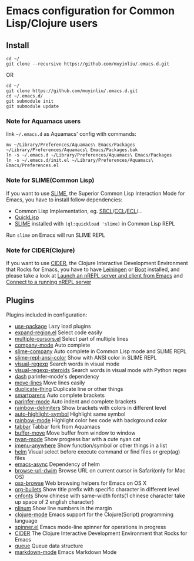 # Emacs configuration for Common Lisp/Clojure users

## Install

```shell
cd ~/
git clone --recursive https://github.com/muyinliu/.emacs.d.git
```

OR

```shell
cd ~/
git clone https://github.com/muyinliu/.emacs.d.git
cd ~/.emacs.d/
git submodule init
git submodule update
```

### Note for Aquamacs users

link `~/.emacs.d` as Aquamacs' config with commands:

```shell
mv ~/Library/Preferences/Aquamacs\ Emacs/Packages ~/Library/Preferences/Aquamacs\ Emacs/Packages.bak
ln -s ~/.emacs.d ~/Library/Preferences/Aquamacs\ Emacs/Packages
ln -s ~/.emacs.d/init.el ~/Library/Preferences/Aquamacs\ Emacs/Preferences.el
```

### Note for SLIME(Common Lisp)

If you want to use [SLIME](https://github.com/slime/slime), the Superior Common Lisp Interaction Mode for Emacs, you have to install follow dependencies:

* Common Lisp Implementation, eg. [SBCL](http://www.sbcl.org)/[CCL](https://ccl.clozure.com)/[ECL](https://common-lisp.net/project/ecl/)/...
* [QuickLisp](http://www.quicklisp.org)
* [SLIME](https://github.com/slime/slime) installed with `(ql:quickload 'slime)` in Common Lisp REPL

Run `slime` on Emacs will run SLIME REPL

### Note for CIDER(Clojure)

If you want to use [CIDER](https://github.com/clojure-emacs/cider), the Clojure Interactive Development Environment that Rocks for Emacs, you have to have [Leiningen](https://leiningen.org) or [Boot](http://boot-clj.com) installed, and please take a look at [Launch an nREPL server and client from Emacs](https://github.com/clojure-emacs/cider#launch-an-nrepl-server-and-client-from-emacs) and [Connect to a running nREPL server](https://github.com/clojure-emacs/cider#connect-to-a-running-nrepl-server)

## Plugins

Plugins included in configuration:

* [use-package](https://github.com/jwiegley/use-package) Lazy load plugins
* [expand-region.el](https://github.com/magnars/expand-region.el) Select code easily
* [multiple-cursors.el](https://github.com/magnars/multiple-cursors.el) Select part of multiple lines
* [company-mode](https://github.com/company-mode/company-mode) Auto complete
* [slime-company](https://github.com/anwyn/slime-company) Auto complete in Common Lisp mode and SLIME REPL
* [slime-repl-ansi-color](https://github.com/deadtrickster/slime-repl-ansi-color) Show with ANSI color in SLIME REPL
* [visual-regexp](https://github.com/benma/visual-regexp.el) Search words in visual mode
* [visual-regexp-steroids](https://github.com/muyinliu/visual-regexp-steroids.el) Search words in visual mode with Python regex
* [dash](https://github.com/magnars/dash.el) parinfer-mode's dependency
* [move-lines](https://github.com/targzeta/move-lines) Move lines easily
* [duplicate-thing](https://github.com/ongaeshi/duplicate-thing) Duplicate line or other things
* [smartparens](https://github.com/Fuco1/smartparens) Auto complete brackets
* [parinfer-mode](https://github.com/DogLooksGood/parinfer-mode) Auto indent and complete brackets
* [rainbow-delimiters](https://github.com/Fanael/rainbow-delimiters) Show brackets with colors in different level
* [auto-highlight-symbol](https://github.com/gennad/auto-highlight-symbol) Highlight same symbol
* [rainbow-mode](https://github.com/emacsmirror/rainbow-mode) Highlight color hex code with background color
* [tabbar](https://github.com/dholm/tabbar) Tabbar fork from Aquamacs
* [buffer-move](https://github.com/lukhas/buffer-move) Move buffer from window to window
* [nyan-mode](https://github.com/TeMPOraL/nyan-mode) Show progress bar with a cute nyan cat
* [imenu-anywhere](https://github.com/vspinu/imenu-anywhere) Show function/symbol or other things in a list
* [helm](https://github.com/emacs-helm/helm) Visual select before execute command or find files or grep(ag) files
* [emacs-async](https://github.com/jwiegley/emacs-async) Dependency of helm
* [browse-url-dwim](https://github.com/rolandwalker/browse-url-dwim) Browse URL on current cursor in Safari(only for Mac OS)
* [osx-browse](https://github.com/rolandwalker/osx-browse) Web browsing helpers for Emacs on OS X
* [org-bullets](https://github.com/sabof/org-bullets) Show title prefix with specific character in different level
* [cnfonts](https://github.com/tumashu/cnfonts) Show chinese with same-width fonts(1 chinese character take up space of 2 english character)
* [nlinum](https://github.com/emacsmirror/nlinum) Show line numbers in the margin
* [clojure-mode](https://github.com/clojure-emacs/clojure-mode) Emacs support for the Clojure(Script) programming language
* [spinner.el](https://github.com/Malabarba/spinner.el) Emacs mode-line spinner for operations in progress
* [CIDER](https://github.com/clojure-emacs/cider) The Clojure Interactive Development Environment that Rocks for Emacs
* [queue](https://github.com/emacsmirror/queue) Queue data structure
* [markdown-mode](https://github.com/jrblevin/markdown-mode) Emacs Markdown Mode
